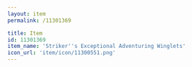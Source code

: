 ```yaml
---
layout: item
permalink: /11301369

title: Item
id: 11301369
item_name: 'Striker''s Exceptional Adventuring Winglets'
icon_url: 'item/icon/11300551.png'
---
```

